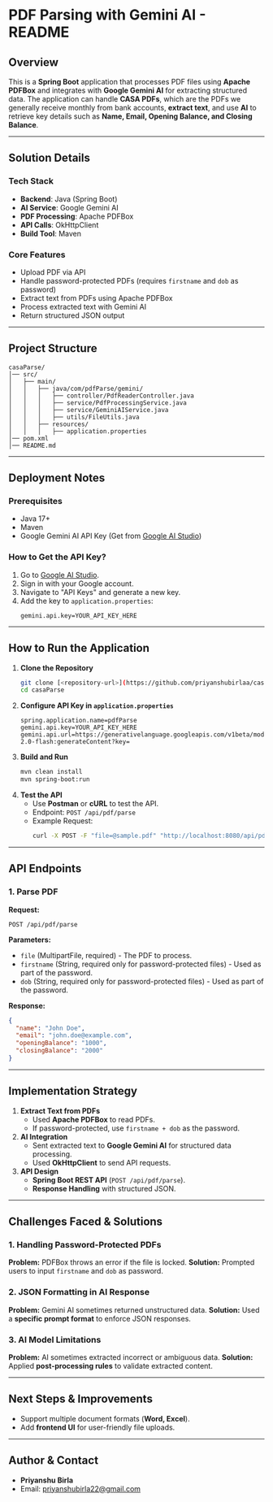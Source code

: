 # **PDF Parsing with Gemini AI - README**

## **Overview**
This is a **Spring Boot** application that processes PDF files using **Apache PDFBox** and integrates with **Google Gemini AI** for extracting structured data. The application can handle **CASA PDFs**, which are the PDFs we generally receive monthly from bank accounts, **extract text**, and use **AI** to retrieve key details such as **Name, Email, Opening Balance, and Closing Balance**.

---

## **Solution Details**
### **Tech Stack**
- **Backend**: Java (Spring Boot)
- **AI Service**: Google Gemini AI
- **PDF Processing**: Apache PDFBox
- **API Calls**: OkHttpClient
- **Build Tool**: Maven

### **Core Features**
- Upload PDF via API
- Handle password-protected PDFs (requires `firstname` and `dob` as password)
- Extract text from PDFs using Apache PDFBox
- Process extracted text with Gemini AI
- Return structured JSON output

---

## **Project Structure**
```
casaParse/
│── src/
│   ├── main/
│   │   ├── java/com/pdfParse/gemini/
│   │   │   ├── controller/PdfReaderController.java
│   │   │   ├── service/PdfProcessingService.java
│   │   │   ├── service/GeminiAIService.java
│   │   │   ├── utils/FileUtils.java
│   │   ├── resources/
│   │   │   ├── application.properties
│── pom.xml
│── README.md
```

---

## **Deployment Notes**
### **Prerequisites**
- Java 17+
- Maven
- Google Gemini AI API Key (Get from [Google AI Studio](https://aistudio.google.com/))

### **How to Get the API Key?**
1. Go to [Google AI Studio](https://aistudio.google.com/).
2. Sign in with your Google account.
3. Navigate to "API Keys" and generate a new key.
4. Add the key to `application.properties`:
   ```properties
   gemini.api.key=YOUR_API_KEY_HERE
   ```

---

## **How to Run the Application**
1. **Clone the Repository**
   ```bash
   git clone [<repository-url>](https://github.com/priyanshubirlaa/casaParse)
   cd casaParse
   ```
2. **Configure API Key in `application.properties`**
   ```properties
   spring.application.name=pdfParse
   gemini.api.key=YOUR_API_KEY_HERE
   gemini.api.url=https://generativelanguage.googleapis.com/v1beta/models/gemini-2.0-flash:generateContent?key=
   ```
3. **Build and Run**
   ```bash
   mvn clean install
   mvn spring-boot:run
   ```
4. **Test the API**
   - Use **Postman** or **cURL** to test the API.
   - Endpoint: `POST /api/pdf/parse`
   - Example Request:
     ```bash
     curl -X POST -F "file=@sample.pdf" "http://localhost:8080/api/pdf/parse"
     ```

---

## **API Endpoints**
### **1. Parse PDF**
**Request:**
```http
POST /api/pdf/parse
```
**Parameters:**
- `file` (MultipartFile, required) - The PDF to process.
- `firstname` (String, required only for password-protected files) - Used as part of the password.
- `dob` (String, required only for password-protected files) - Used as part of the password.

**Response:**
```json
{
  "name": "John Doe",
  "email": "john.doe@example.com",
  "openingBalance": "1000",
  "closingBalance": "2000"
}
```

---

## **Implementation Strategy**
1. **Extract Text from PDFs**
   - Used **Apache PDFBox** to read PDFs.
   - If password-protected, use `firstname + dob` as the password.
2. **AI Integration**
   - Sent extracted text to **Google Gemini AI** for structured data processing.
   - Used **OkHttpClient** to send API requests.
3. **API Design**
   - **Spring Boot REST API** (`POST /api/pdf/parse`).
   - **Response Handling** with structured JSON.

---

## **Challenges Faced & Solutions**
### **1. Handling Password-Protected PDFs**
**Problem:** PDFBox throws an error if the file is locked.
**Solution:** Prompted users to input `firstname` and `dob` as password.

### **2. JSON Formatting in AI Response**
**Problem:** Gemini AI sometimes returned unstructured data.
**Solution:** Used a **specific prompt format** to enforce JSON responses.

### **3. AI Model Limitations**
**Problem:** AI sometimes extracted incorrect or ambiguous data.
**Solution:** Applied **post-processing rules** to validate extracted content.

---

## **Next Steps & Improvements**
- Support multiple document formats (**Word, Excel**).
- Add **frontend UI** for user-friendly file uploads.

---

## **Author & Contact**
- **Priyanshu Birla**
- Email: [priyanshubirla22@gmail.com](mailto:priyanshubirla22@gmail.com)
  


